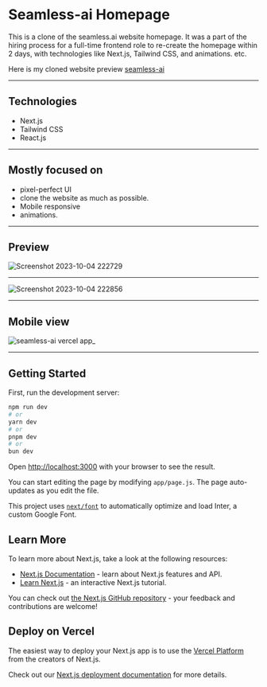 # Seamless-ai Homepage

This is a clone of the seamless.ai website homepage. It was a part of the hiring process for a full-time frontend role to re-create the homepage within 2 days, 
with technologies like Next.js, Tailwind CSS, and animations. etc.

Here is my cloned website preview [seamless-ai](https://seamless-ai.vercel.app/)

<hr />

## Technologies

- Next.js
- Tailwind CSS
- React.js

<hr />

## Mostly focused on 

- pixel-perfect UI
- clone the website as much as possible.
- Mobile responsive
- animations.

<hr />

## Preview
![Screenshot 2023-10-04 222729](https://github.com/AmolShelke2/seamless-ai/assets/95171638/036359fa-51ec-459f-8322-808f03cc4527)

<hr />

![Screenshot 2023-10-04 222856](https://github.com/AmolShelke2/seamless-ai/assets/95171638/9958793e-8f98-4792-b80f-cfeaddccce25)

<hr />

## Mobile view
![seamless-ai vercel app_](https://github.com/AmolShelke2/seamless-ai/assets/95171638/f683b66c-8200-4c00-9140-2b68de5cb71c)


<hr />


## Getting Started

First, run the development server:

```bash
npm run dev
# or
yarn dev
# or
pnpm dev
# or
bun dev
```

Open [http://localhost:3000](http://localhost:3000) with your browser to see the result.

You can start editing the page by modifying `app/page.js`. The page auto-updates as you edit the file.

This project uses [`next/font`](https://nextjs.org/docs/basic-features/font-optimization) to automatically optimize and load Inter, a custom Google Font.

## Learn More

To learn more about Next.js, take a look at the following resources:

- [Next.js Documentation](https://nextjs.org/docs) - learn about Next.js features and API.
- [Learn Next.js](https://nextjs.org/learn) - an interactive Next.js tutorial.

You can check out [the Next.js GitHub repository](https://github.com/vercel/next.js/) - your feedback and contributions are welcome!

## Deploy on Vercel

The easiest way to deploy your Next.js app is to use the [Vercel Platform](https://vercel.com/new?utm_medium=default-template&filter=next.js&utm_source=create-next-app&utm_campaign=create-next-app-readme) from the creators of Next.js.

Check out our [Next.js deployment documentation](https://nextjs.org/docs/deployment) for more details.
